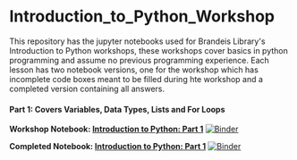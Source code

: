 # Introduction_to_Python_Workshop

This repository has the jupyter notebooks used for Brandeis Library's Introduction to Python workshops, these workshops cover basics in python programming and assume no previous programming experience. Each lesson has two notebook versions, one for the workshop which has incomplete code boxes meant to be filled during hte workshop and a completed version containing all answers.  

#### Part 1: Covers Variables, Data Types, Lists and For Loops
<b>Workshop Notebook: [Introduction to Python: Part 1](Intro_to_Python_Part1.ipynb)</b>
[![Binder](https://mybinder.org/badge_logo.svg)](https://mybinder.org/v2/gh/sbhagerty/Introduction_to_Python_Workshop/blob/master/Intro_to_Python_Part1.ipynb/master)

<b>Completed Notebook: [Introduction to Python: Part 1](Intro_to_Python_Part1-COMPLETE.ipynb)</b>
[![Binder](https://mybinder.org/badge_logo.svg)](https://mybinder.org/v2/gh/sbhagerty/Introduction_to_Python_Workshop/blob/master/Intro_to_Python_Part1-COMPLETE.ipynb/master)
